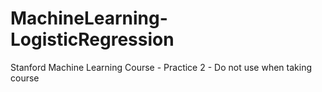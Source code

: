 # MachineLearning-LogisticRegression
 Stanford Machine Learning Course - Practice 2 - Do not use when taking course
